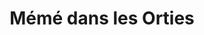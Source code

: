 ---
title: "Mémé dans les Orties"
url: /hermanville-sur-mer/meme-dans-les-orties/
shop: fleuriste
---